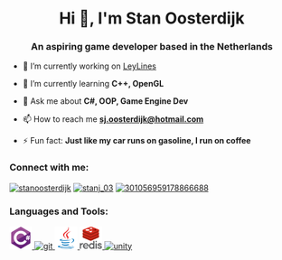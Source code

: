 <h1 align="center">Hi 👋, I'm Stan Oosterdijk</h1>
<h3 align="center">An aspiring game developer based in the Netherlands</h3>

- 🔭 I’m currently working on [LeyLines](-)

- 🌱 I’m currently learning **C++, OpenGL**

- 💬 Ask me about **C#, OOP, Game Engine Dev**

- 📫 How to reach me **sj.oosterdijk@hotmail.com**

- ⚡ Fun fact: **Just like my car runs on gasoline, I run on coffee**

<h3 align="left">Connect with me:</h3>
<p align="left">
<a href="https://linkedin.com/in/stanoosterdijk" target="blank"><img align="center" src="https://raw.githubusercontent.com/rahuldkjain/github-profile-readme-generator/master/src/images/icons/Social/linked-in-alt.svg" alt="stanoosterdijk" height="30" width="40" /></a>
<a href="https://instagram.com/stanj_03" target="blank"><img align="center" src="https://raw.githubusercontent.com/rahuldkjain/github-profile-readme-generator/master/src/images/icons/Social/instagram.svg" alt="stanj_03" height="30" width="40" /></a>
<a href="https://discord.gg/301056959178866688" target="blank"><img align="center" src="https://raw.githubusercontent.com/rahuldkjain/github-profile-readme-generator/master/src/images/icons/Social/discord.svg" alt="301056959178866688" height="30" width="40" /></a>
</p>

<h3 align="left">Languages and Tools:</h3>
<p align="left"> <a href="https://www.w3schools.com/cs/" target="_blank" rel="noreferrer"> <img src="https://raw.githubusercontent.com/devicons/devicon/master/icons/csharp/csharp-original.svg" alt="csharp" width="40" height="40"/> </a> <a href="https://git-scm.com/" target="_blank" rel="noreferrer"> <img src="https://www.vectorlogo.zone/logos/git-scm/git-scm-icon.svg" alt="git" width="40" height="40"/> </a> <a href="https://www.java.com" target="_blank" rel="noreferrer"> <img src="https://raw.githubusercontent.com/devicons/devicon/master/icons/java/java-original.svg" alt="java" width="40" height="40"/> </a> <a href="https://redis.io" target="_blank" rel="noreferrer"> <img src="https://raw.githubusercontent.com/devicons/devicon/master/icons/redis/redis-original-wordmark.svg" alt="redis" width="40" height="40"/> </a> <a href="https://unity.com/" target="_blank" rel="noreferrer"> <img src="https://www.vectorlogo.zone/logos/unity3d/unity3d-icon.svg" alt="unity" width="40" height="40"/> </a> </p>
